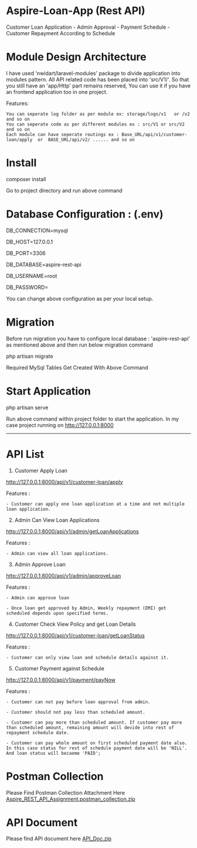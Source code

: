 # Aspire-Loan-App (Rest API)
Customer Loan Application - Admin Approval - Payment Schedule - Customer Repayment According to Schedule

# Module Design Architecture
I have used 'nwidart/laravel-modules' package to divide application into modules pattern. All API related code has been placed into 'src/V1/'.
So that you still have an 'app/Http' part remains reserved, You can use it if you have an frontend application too in one project.

Features:

    You can seperate log folder as per module ex: storage/logs/v1   or /v2 and so on
    You can seperate code as per different modules ex : src/V1 or src/V2 and so on
    Each module can have seperate routings ex : Base_URL/api/v1/customer-loan/apply  or  BASE_URL/api/v2/ ...... and so on
    
# Install
composer install

Go to project directory and run above command 

# Database Configuration : (.env)

DB_CONNECTION=mysql

DB_HOST=127.0.0.1

DB_PORT=3306

DB_DATABASE=aspire-rest-api

DB_USERNAME=root

DB_PASSWORD=

You can change above configuration as per your local setup.

# Migration

Before run migration you have to configure local database : 'aspire-rest-api' as mentioned above and then run below migration command

php artisan migrate

Required MySql Tables Get Created With Above Command

# Start Application
php artisan serve

Run above command within project folder to start the application. In my case project running on http://127.0.0.1:8000

--------------------------------------------------------------------------------------------------------------------------------------------------------------------

# API List 

1) Customer Apply Loan

http://127.0.0.1:8000/api/v1/customer-loan/apply

Features :
    
    - Customer can apply one loan application at a time and not multiple loan application.


2) Admin Can View Loan Applications

http://127.0.0.1:8000/api/v1/admin/getLoanApplications

Features :
    
    - Admin can view all loan applications.


3) Admin Approve Loan

http://127.0.0.1:8000/api/v1/admin/approveLoan

Features :
    
    - Admin can approve loan
    
    - Once loan get approved by Admin, Weekly repayment (EMI) get scheduled depends upon specified terms.


4) Customer Check View Policy and get Loan Details

http://127.0.0.1:8000/api/v1/customer-loan/getLoanStatus

Features :
    
    - Customer can only view loan and schedule details against it.


5) Customer Payment against Schedule

http://127.0.0.1:8000/api/v1/payment/payNow

Features :
    
    - Customer can not pay before loan approval from admin.
    
    - Customer should not pay less than scheduled amount.
    
    - Customer can pay more than scheduled amount. If customer pay more than scheduled amount, remaining amount will devide into rest of repayment schedule date.

    - Customer can pay whole amount on first scheduled payment date also.  In this case status for rest of schedule payment date will be 'NILL'. And loan status will becaome 'PAID';
        

# Postman Collection

Please Find Postman Collection Attachment Here [Aspire_REST_API_Assignment.postman_collection.zip](https://github.com/RiyazPatwegar/Aspire-Loan-App/files/9442201/Aspire_REST_API_Assignment.postman_collection.zip)


# API Document

Please find API document here [API_Doc.zip](https://github.com/RiyazPatwegar/Aspire-Loan-App/files/9439780/API_Doc.zip)
